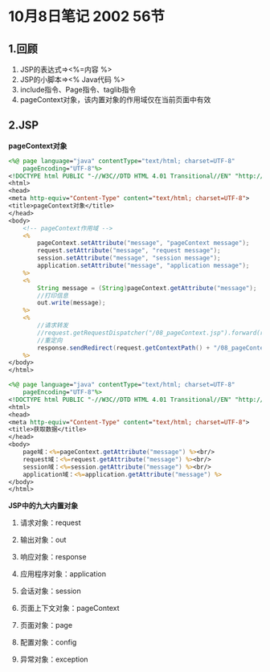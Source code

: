 # 10月8日笔记 2002 56节

## 1.回顾

1. JSP的表达式=><%=内容 %>
2. JSP的小脚本=><% Java代码 %>
3. include指令、Page指令、taglib指令
4. pageContext对象，该内置对象的作用域仅在当前页面中有效

## 2.JSP

**pageContext对象**

```jsp
<%@ page language="java" contentType="text/html; charset=UTF-8"
    pageEncoding="UTF-8"%>
<!DOCTYPE html PUBLIC "-//W3C//DTD HTML 4.01 Transitional//EN" "http://www.w3.org/TR/html4/loose.dtd">
<html>
<head>
<meta http-equiv="Content-Type" content="text/html; charset=UTF-8">
<title>pageContext对象</title>
</head>
<body>
	<!-- pageContext作用域 -->
	<%
		pageContext.setAttribute("message", "pageContext message");
		request.setAttribute("message", "request message");
		session.setAttribute("message", "session message");
		application.setAttribute("message", "application message");
	%>
	<%
		String message = (String)pageContext.getAttribute("message");
		//打印信息
		out.write(message);
	%>
	<%
		//请求转发
		//request.getRequestDispatcher("/08_pageContext.jsp").forward(request, response);
		//重定向
		response.sendRedirect(request.getContextPath() + "/08_pageContext.jsp");
	%>
</body>
</html>
```

```jsp
<%@ page language="java" contentType="text/html; charset=UTF-8"
    pageEncoding="UTF-8"%>
<!DOCTYPE html PUBLIC "-//W3C//DTD HTML 4.01 Transitional//EN" "http://www.w3.org/TR/html4/loose.dtd">
<html>
<head>
<meta http-equiv="Content-Type" content="text/html; charset=UTF-8">
<title>获取数据</title>
</head>
<body>
	page域：<%=pageContext.getAttribute("message") %><br/>
	request域：<%=request.getAttribute("message") %><br/>
	session域：<%=session.getAttribute("message") %><br/>
	application域：<%=application.getAttribute("message") %>
</body>
</html>
```

**JSP中的九大内置对象**

1. 请求对象：request

2. 输出对象：out

3. 响应对象：response

4. 应用程序对象：application

5. 会话对象：session

6. 页面上下文对象：pageContext

7. 页面对象：page

8. 配置对象：config

9. 异常对象：exception

